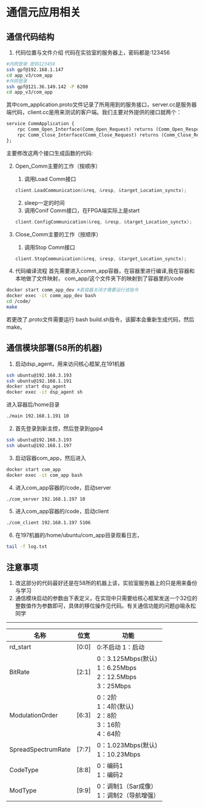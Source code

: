 # 通信元应用相关


## 通信代码结构
1. 代码位置与文件介绍
代码在实验室的服务器上，密码都是:123456
```bash
#内网登录 密码123456
ssh gpf@192.168.1.147
cd app_v3/com_app
#外网登录
ssh gpf@121.36.149.142 -P 6200
cd app_v3/com_app
```
其中com_application.proto文件记录了所用用到的服务接口，server.cc是服务器端代码，client.cc是用来测试的客户端。我们主要对外提供的接口就两个：
```proto
service CommApplication {
    rpc Comm_Open_Interface(Comm_Open_Request) returns (Comm_Open_Response);
    rpc Comm_Close_Interface(Comm_Close_Request) returns (Comm_Close_Response);
};
```
主要修改这两个接口生成函数的代码:

2. Open_Comm主要的工作（按顺序）
    1. 调用Load Comm接口
    ```c++
    client.LoadCommunication(&req, &resp, &target_Location_synctx);
    ```
    2. sleep一定的时间
    3. 调用Conif Comm接口，在FPGA端实际上是start
    ```c++
    client.ConfigCommunication(&req, &resp, &target_Location_synctx);
    ```



3. Close_Comm主要的工作（按顺序）
    1. 调用Stop Comm接口
    ```c++
    client.StopCommunication(&req, &resp, &target_Location_synctx);
    ```


4. 代码编译流程
首先需要进入comm_app容器，在容器里进行编译,我在容器和本地做了文件映射，
com_app/这个文件夹下的映射到了容器里的/code
```bash
docker start comm_app_dev #若容器关闭才需要运行该指令
docker exec -it comm_app_dev bash
cd /code/
make
```
若更改了.proto文件需要运行 bash build.sh指令，该脚本会重新生成代码，然后make。

## 通信模块部署(58所的机器)

1. 启动dsp_agent，用来访问核心框架,在191机器
```bash
ssh ubuntu@192.168.3.193
ssh ubuntu@192.168.1.191
docker start dsp_agent
docker exec -it dsp_agent sh
```
进入容器后/home目录
```bash
./main 192.168.1.191 10
```

2. 首先登录到新主控，然后登录到gpp4
```bash
ssh ubuntu@192.168.3.193
ssh ubuntu@192.168.1.197
```
3. 启动容器com_app，然后进入
```bash
docker start com_app
docker exec -it com_app bash
```

4. 进入com_app容器的/code，启动server
```bash
./com_server 192.168.1.197 10
```

5. 进入com_app容器的/code，启动client
```bash
./com_client 192.168.1.197 5106
```

6. 在197机器的/home/ubuntu/com_app目录观看日志，
```bash
tail -f log.txt
```

## 注意事项
1. 改这部分的代码最好还是在58所的机器上该，实验室服务器上的只是用来备份与学习
2. 通信模块启动的参数由下表定义，在实现中只需要给核心框架发送一个32位的整数值作为参数即可，具体的移位操作见代码。有关通信功能的问题@喻永松同学
-----
| 名称              | 位宽 |  功能 |
| -----------       | ----------- | --- |
| rd_start          | [0:0]     |    0:不启动 1：启动      |
| BitRate           | [2:1]      | 0：3.125Mbps(默认) <br> 1：6.25Mbps<br>2：12.5Mbps<br>3：25Mbps|
| ModulationOrder   | [6:3]     | 0：2阶<br>1：4阶(默认)<br>2：8阶<br>3：16阶<br>4：64阶 |
| SpreadSpectrumRate  | [7:7]        | 0：1.023Mbps(默认)<br>1：10.23Mbps |
 | CodeType          | [8:8]        |  0：编码1<br>1：编码2|
| ModType           | [9:9]        | 0：调制1（Sar成像）<br>1：调制2（导航增强） |

